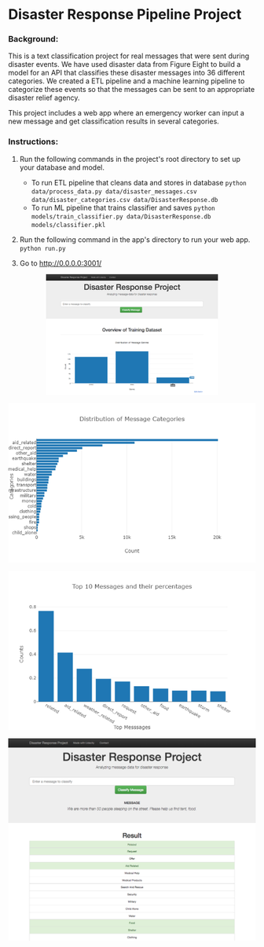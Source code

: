# Disaster Response Pipeline Project

### Background:

This is a text classification project for real messages that were sent during disaster events. We have used disaster data from Figure Eight to build a model for an API that classifies these disaster messages into 36 different categories. We created a ETL pipeline and a machine learning pipeline to categorize these events so that the messages can be sent to an appropriate disaster relief agency.

This project includes a web app where an emergency worker can input a new message and get classification results in several categories.

### Instructions:

1. Run the following commands in the project's root directory to set up your database and model.

    - To run ETL pipeline that cleans data and stores in database
        `python data/process_data.py data/disaster_messages.csv data/disaster_categories.csv data/DisasterResponse.db`
    - To run ML pipeline that trains classifier and saves
        `python models/train_classifier.py data/DisasterResponse.db models/classifier.pkl`

2. Run the following command in the app's directory to run your web app.
    `python run.py`

3. Go to http://0.0.0.0:3001/

<p align="center">
  <img src="images/intro.png" width="350" title="Project Home Page">
</p>
<p align="center">
  <img src="images/dist_msg_cat.png" width="650" title="">
</p>
<p align="center">
  <img src="images/top10_msg.png" width="650" title="">
</p>
<p align="center">
  <img src="images/classify.png" width="650" alt="Classification Results Page">
</p>
